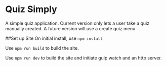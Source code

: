 # Quiz Simply
A simple quiz application. Current version only lets a user take a quiz manually created.
A future version will use a create quiz menu

##Set up Site
On initial install, use `npm install`

Use `npm run build` to build the site.

Use `npm run dev` to build the site and initiate gulp watch and an http server.
